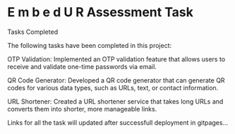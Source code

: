 #   E m b e d U R  Assessment Task


Tasks Completed


The following tasks have been completed in this project:

OTP Validation: Implemented an OTP validation feature that allows users to receive and validate one-time passwords via email.

QR Code Generator: Developed a QR code generator that can generate QR codes for various data types, such as URLs, text, or contact information.

URL Shortener: Created a URL shortener service that takes long URLs and converts them into shorter, more manageable links.
 
 
Links for all the task will updated after successfull deployment in gitpages...
